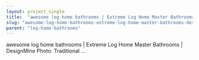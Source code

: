 ```yaml
---
layout: project_single
title:  "awesome log home bathrooms | Extreme Log Home Master Bathrooms | DesignMine Photo: Traditional ..."
slug: "awesome-log-home-bathrooms-extreme-log-home-master-bathrooms-designmine-photo-traditional"
parent: "log-home-bathrooms"
---
```

awesome log home bathrooms | Extreme Log Home Master Bathrooms | DesignMine Photo: Traditional ...